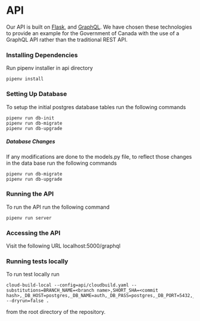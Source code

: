 # API
Our API is built on [Flask](https://www.palletsprojects.com/p/flask/), and [GraphQL](https://graphql.org/).
We have chosen these technologies to provide an example for the Government of Canada with the use of a GraphQL
API rather than the traditional REST API.

### Installing Dependencies
Run pipenv installer in api directory

```pipenv install```

### Setting Up Database
To setup the initial postgres database tables run the following commands

```
pipenv run db-init
pipenv run db-migrate
pipenv run db-upgrade
```
##### Database Changes
If any modifications are done to the models.py file, to reflect those changes
in the data base run the following commands
```
pipenv run db-migrate
pipenv run db-upgrade
```
### Running the API
To run the API run the following command

```pipenv run server```

### Accessing the API
Visit the following URL localhost:5000/graphql

### Running tests locally
To run test locally run 
```
cloud-build-local --config=api/cloudbuild.yaml --substitutions=BRANCH_NAME=<branch name>,SHORT_SHA=<commit hash>,_DB_HOST=postgres,_DB_NAME=auth,_DB_PASS=postgres,_DB_PORT=5432,_DB_USER=postgres --dryrun=false .
```
from the root directory of the repository.
